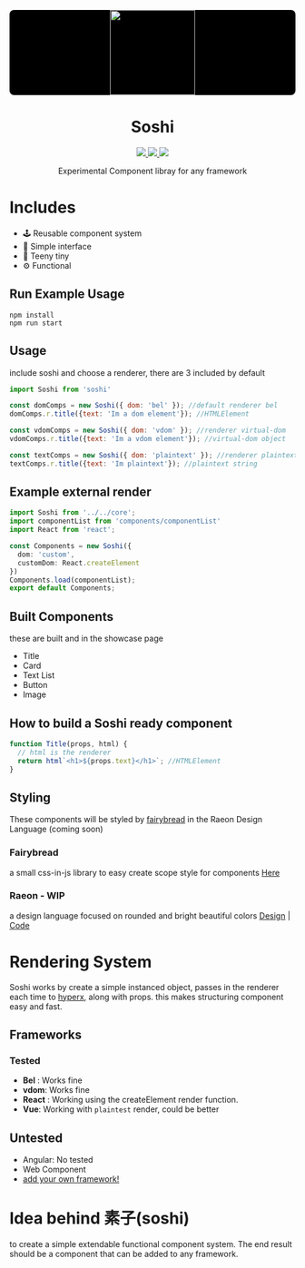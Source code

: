 <p style="border-radius: 8px; background:#000" align="center"><img src="https://github.com/stagfoo/soshi/blob/master/build/soshi-bg.png?raw=true" width="150px" ></img></p>
<h1 align="center">Soshi</h1>
<p align="center">
  <a href="https://gitter.im/soshijs/Lobby?utm_source=badge&utm_medium=badge&utm_campaign=pr-badge&utm_content=body_badge">
  <img src="https://img.shields.io/badge/chat%20on-gitter-ff69b4.svg?style=flat-square" />
  </a>
  <a href="https://www.npmjs.com/package/soshi">
    <img src="https://img.shields.io/npm/dm/soshi.svg?style=flat-square" />
  </a>
    <img src="https://img.shields.io/packagist/l/doctrine/orm.svg?style=flat-square" />  
  </p>
 <p align="center">
Experimental Component libray for any framework
</p>

# Includes
- 🕹️ Reusable component system
- 🍞 Simple interface
- 🐤 Teeny tiny
- ⚙️ Functional

## Run Example Usage
```
npm install
npm run start
```

## Usage
include soshi and choose a renderer, there are 3 included by default

```js
import Soshi from 'soshi'

const domComps = new Soshi({ dom: 'bel' }); //default renderer bel
domComps.r.title({text: 'Im a dom element'}); //HTMLElement

const vdomComps = new Soshi({ dom: 'vdom' }); //renderer virtual-dom
vdomComps.r.title({text: 'Im a vdom element'}); //virtual-dom object

const textComps = new Soshi({ dom: 'plaintext' }); //renderer plaintext
textComps.r.title({text: 'Im plaintext'}); //plaintext string
```
## Example external render

```ts
import Soshi from '../../core';
import componentList from 'components/componentList'
import React from 'react';

const Components = new Soshi({
  dom: 'custom',
  customDom: React.createElement
})
Components.load(componentList);
export default Components;
```

## Built Components
these are built and in the showcase page

- Title
- Card
- Text List
- Button
- Image

## How to build a Soshi ready component

```ts
function Title(props, html) {
  // html is the renderer
  return html`<h1>${props.text}</h1>`; //HTMLElement
}
```

## Styling
These components will be styled by [fairybread](https://github.com/stagfoo/fairybread) in the Raeon Design Language (coming soon)

### Fairybread
a small css-in-js library to easy create scope style for components
[Here](https://github.com/stagfoo/fairybread)

### Raeon - WIP
a design language focused on rounded and bright beautiful colors
[Design](https://www.figma.com/file/FpKGFJhA3XsT0GNMVzA0Ywww/Main) | [Code](https://github.com/stagfoo/raeon)

# Rendering System
Soshi works by create a simple instanced object, passes in the renderer each time to [hyperx](https://github.com/choojs/hyperx), along with props. this makes structuring component easy and fast.

## Frameworks
### Tested
- **Bel** : Works fine
- **vdom**: Works fine
- **React** : Working using the createElement render function.
- **Vue**: Working with `plaintest` render, could be better
## Untested
- Angular: No tested
- Web Component
- [add your own framework!](https://github.com/stagfoo/soshi/issues/new)

# Idea behind 素子(soshi)
to create a simple extendable functional component system.
The end result should be a component that can be added to any framework.
